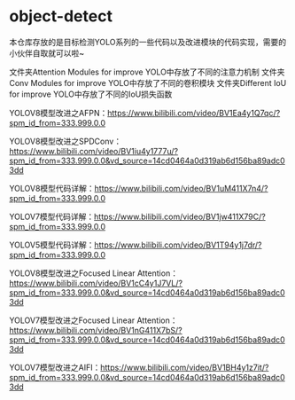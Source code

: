 # object-detect
本仓库存放的是目标检测YOLO系列的一些代码以及改进模块的代码实现，需要的小伙伴自取就可以啦~

文件夹Attention Modules for improve YOLO中存放了不同的注意力机制
文件夹Conv Modules for improve YOLO中存放了不同的卷积模块
文件夹Different IoU for improve YOLO中存放了不同的IoU损失函数

YOLOV8模型改进之AFPN：https://www.bilibili.com/video/BV1Ea4y1Q7qc/?spm_id_from=333.999.0.0

YOLOV8模型改进之SPDConv：https://www.bilibili.com/video/BV1iu4y1777u/?spm_id_from=333.999.0.0&vd_source=14cd0464a0d319ab6d156ba89adc03dd

YOLOV8模型代码详解：https://www.bilibili.com/video/BV1uM411X7n4/?spm_id_from=333.999.0.0

YOLOV7模型代码详解：https://www.bilibili.com/video/BV1jw411X79C/?spm_id_from=333.999.0.0

YOLOV5模型代码详解：https://www.bilibili.com/video/BV1T94y1j7dr/?spm_id_from=333.999.0.0

YOLOV8模型改进之Focused Linear Attention：https://www.bilibili.com/video/BV1cC4y1J7VL/?spm_id_from=333.999.0.0&vd_source=14cd0464a0d319ab6d156ba89adc03dd

YOLOV7模型改进之Focused Linear Attention：https://www.bilibili.com/video/BV1nG411X7bS/?spm_id_from=333.999.0.0&vd_source=14cd0464a0d319ab6d156ba89adc03dd

YOLOV7模型改进之AIFI：https://www.bilibili.com/video/BV1BH4y1z7it/?spm_id_from=333.999.0.0&vd_source=14cd0464a0d319ab6d156ba89adc03dd




